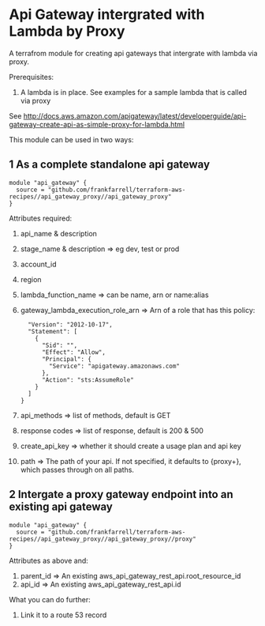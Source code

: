 # Api Gateway intergrated with Lambda by Proxy

A terrafrom module for creating api gateways that intergrate with lambda via proxy. 

Prerequisites: 
1. A lambda is in place. See examples for a sample lambda that is called via proxy 

See http://docs.aws.amazon.com/apigateway/latest/developerguide/api-gateway-create-api-as-simple-proxy-for-lambda.html

This module can be used in two ways: 

## 1 As a complete standalone api gateway

```
module "api_gateway" {
  source = "github.com/frankfarrell/terraform-aws-recipes//api_gateway_proxy//api_gateway_proxy"
}
```

Attributes required: 
1. api_name & description
3. stage_name & description => eg dev, test or prod
1. account_id
2. region 
3. lambda_function_name => can be name, arn or name:alias
4. gateway_lambda_execution_role_arn => Arn of a role that has this policy: 
    
    ```{
      "Version": "2012-10-17",
      "Statement": [
        {
          "Sid": "",
          "Effect": "Allow",
          "Principal": {
            "Service": "apigateway.amazonaws.com"
          },
          "Action": "sts:AssumeRole"
        }
      ]
    }
5. api_methods => list of methods, default is GET
6. response codes => list of response, default is 200 & 500
7. create_api_key => whether it should create a usage plan and api key
8. path => The path of your api. If not specified, it defaults to {proxy+}, which passes through on all paths.

## 2 Intergate a proxy gateway endpoint into an existing api gateway

```
module "api_gateway" {
  source = "github.com/frankfarrell/terraform-aws-recipes//api_gateway_proxy//api_gateway_proxy//proxy"
}
```

Attributes as above and: 
1. parent_id    => An existing aws_api_gateway_rest_api.root_resource_id
2. api_id       => An existing aws_api_gateway_rest_api.id

What you can do further: 
1. Link it to a route 53 record